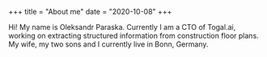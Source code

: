 +++
title = "About me"
date = "2020-10-08"
+++

Hi! My name is Oleksandr Paraska. Currently I am a CTO of Togal.ai, working on extracting structured information from construction floor plans. My wife, my two sons and I currently live in Bonn, Germany.
